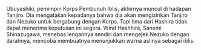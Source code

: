 Ubuyashiki, pemimpin Korps Pembunuh Iblis, akhirnya muncul di hadapan Tanjiro. Dia mengatakan kepadanya bahwa dia akan mengizinkan Tanjiro dan Nezuko untuk bergabung dengan Korps. Tapi lima dari Hashira tidak dapat menerima keputusan ini segera. Wind Hashhira, Sanemi Shinazugawa, menebas lengannya sendiri dan mengejek Nezuko dengan darahnya, mencoba membuatnya menunjukkan warna aslinya sebagai iblis.
